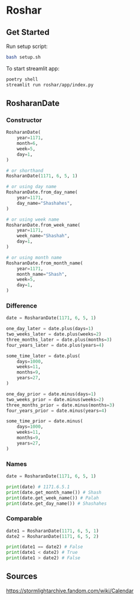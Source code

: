 # Roshar 

## Get Started

Run setup script:
```bash
bash setup.sh
```

To start streamlit app:
```bash
poetry shell
streamlit run roshar/app/index.py
```

## RosharanDate

### Constructor

```python
RosharanDate(
    year=1171,
    month=6,
    week=5,
    day=1,
)

# or shorthand
RosharanDate(1171, 6, 5, 1)

# or using day name
RosharanDate.from_day_name(
    year=1171,
    day_name="Shashahes",
)

# or using week name
RosharanDate.from_week_name(
    year=1171,
    week_name="Shashah",
    day=1,
)

# or using month name
RosharanDate.from_month_name(
    year=1171,
    month_name="Shash",
    week=5,
    day=1,
)
```

### Difference

```python
date = RosharanDate(1171, 6, 5, 1)

one_day_later = date.plus(days=1)
two_weeks_later = date.plus(weeks=2)
three_months_later = date.plus(months=3)
four_years_later = date.plus(years=4)

some_time_later = date.plus(
    days=1000,
    weeks=11,
    months=9,
    years=27,
)

one_day_prior = date.minus(days=1)
two_weeks_prior = date.minus(weeks=2)
three_months_prior = date.minus(months=3)
four_years_prior = date.minus(years=4)

some_time_prior = date.minus(
    days=1000,
    weeks=11,
    months=9,
    years=27,
)
```

### Names

```python
date = RosharanDate(1171, 6, 5, 1)

print(date) # 1171.6.5.1
print(date.get_month_name()) # Shash
print(date.get_week_name()) # Palah
print(date.get_day_name()) # Shashahes
```

### Comparable

```python
date1 = RosharanDate(1171, 6, 5, 1)
date2 = RosharanDate(1171, 6, 5, 2)

print(date1 == date2) # False
print(date1 < date2) # True
print(date1 > date2) # False
```

## Sources

https://stormlightarchive.fandom.com/wiki/Calendar
